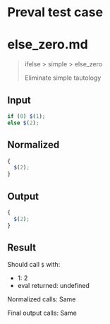 # Preval test case

# else_zero.md

> ifelse > simple > else_zero
>
> Eliminate simple tautology

## Input

`````js filename=intro
if (0) $(1);
else $(2);
`````

## Normalized

`````js filename=intro
{
  $(2);
}
`````

## Output

`````js filename=intro
{
  $(2);
}
`````

## Result

Should call `$` with:
 - 1: 2
 - eval returned: undefined

Normalized calls: Same

Final output calls: Same
